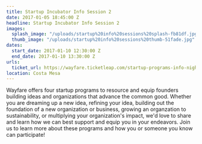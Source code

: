 ```yaml
---
title: Startup Incubator Info Session 2
date: 2017-01-05 18:45:00 Z
headline: Startup Incubator Info Session 2
images:
  splash_image: "/uploads/startup%20info%20sessions%20splash-fb81df.jpg"
  thumb_image: "/uploads/startup%20info%20sessions%20thumb-51fade.jpg"
dates:
  start_date: 2017-01-10 12:30:00 Z
  end_date: 2017-01-10 13:30:00 Z
urls:
  ticket_url: https://wayfare.ticketleap.com/startup-programs-info-night/
location: Costa Mesa
---
```


Wayfare offers four startup programs to resource and equip founders building ideas and organizations that advance the common good. Whether you are dreaming up a new idea, refining your idea, building out the foundation of a new organization or business, growing an organzation to sustainability, or multiplying your organization's impact, we'd love to share and learn how we can best support and equip you in your endeavors. Join us to learn more about these programs and how you or someone you know can participate!